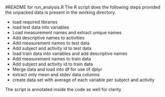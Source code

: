#README for run_analysis.R
The R script does the following steps provided the unpacked data is present in the working directory.

* load required libraries
* load test data into variables
* Load measurement names and extract unique names
* Add descriptive names to activities
* Add measurement names to test data
* Add subject and activity id to test data
* load train data into variables and add descriptive names
* Add measurement names to train data
* Add subject and activity id to train data
* Merge data and load into df for use of dplyr
* extract only mean and stdev data columns
* create data set with average of each variable per subject and activity

The script is annotated inside the code as well for clarity
